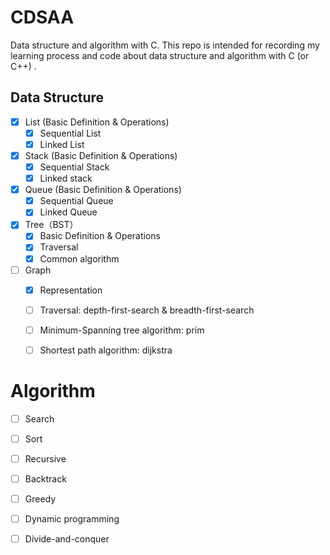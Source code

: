 # CDSAA
Data structure and algorithm with C. This repo is intended for recording my learning process and code about data structure and algorithm with C (or C++) .



## Data Structure 

- [x] List (Basic Definition & Operations)
  - [x]  Sequential List
  - [x]  Linked List
- [x] Stack  (Basic Definition & Operations)
  - [x]  Sequential Stack 
  - [x]  Linked stack
- [x] Queue (Basic Definition & Operations)
  - [x]  Sequential Queue
  - [x]  Linked Queue
- [x] Tree（BST）
  - [x] Basic Definition & Operations
  - [x] Traversal
  - [x] Common algorithm
- [ ] Graph
  - [x]  Representation
  - [ ] Traversal: depth-first-search & breadth-first-search
  - [ ] Minimum-Spanning tree algorithm: prim
  - [ ] Shortest path algorithm: dijkstra





# Algorithm 

- [ ] Search
- [ ] Sort
- [ ] Recursive
- [ ] Backtrack
- [ ] Greedy
- [ ] Dynamic programming
- [ ] Divide-and-conquer

